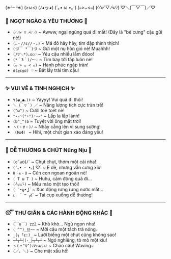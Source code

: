 (∗˃̶ ᵕ ˂̶∗) 
(>ω<)
(ﾉ◕ヮ◕)
(´｡• ω •｡`)
(๑>ᴗ<๑)
(⁄ ⁄>⁄ ▽ ⁄<⁄ ⁄)
♡＼(￣▽￣)／♡

### 💖 **NGỌT NGÀO & YÊU THƯƠNG** 💖

*   `(⁄ ⁄>⁄ ▽ ⁄<⁄ ⁄)` ~ Awww, ngại ngùng quá đi mất! (Đây là "bé cưng" cậu gửi nè!)
*   `(｡・//ε//・｡)` ~ Má đỏ hây hây, tim đập thình thịch!
*   `(づ￣ ³￣)づ` ~ Gửi một nụ hôn gió nè! Muahhh!
*   `(/▽＼*)｡o○♡` ~ Yêu cậu nhiều lắm đóoo!
*   `(*＾3＾)/～♡` ~ Tim bay tới tấp luôn nè!
*   `(๑ > ᴗ < ๑)` ~ Hạnh phúc ngập tràn!
*   `σ(≧ε≦σ) ♡` ~ Bắt lấy trái tim cậu!

---

### ✨ **VUI VẺ & TINH NGHỊCH** ✨

*   `٩(◕‿◕｡)۶` ~ Yayyy! Vui quá đi thôi!
*   `＼（＾▽＾）／` ~ Năng lượng tích cực tràn trề!
*   `(^ω^)` ~ Cười toe toét nè!
*   `°˖✧◝(⁰▿⁰)◜✧˖°` ~ Lấp la lấp lánh!
*   `(b^_^)b` ~ Tuyệt vời ông mặt trời!
*   `ヽ(・∀・)ﾉ` ~ Nhảy cẫng lên vì sung sướng!
*   `（ΦωΦ）` ~ Hihi, một chút gian xảo đáng yêu!

---

### 🥺 **DỄ THƯƠNG & CHÚT Nũng Nịu** 🥺

*   `(o´ω`o)ﾉ` ~ Chụt chụt, thơm một cái nha!
*   `(´｡• ᵕ •｡`) ♡` ~ E dè, nhưng vẫn cưng xỉu!
*   `U・ᴥ・U` ~ Cún con ngoan ngoãn nè!
*   `( T ω T )` ~ Huhu, cảm động quá đi...
*   `(╯ಊ╰)` ~ Mếu máo một tẹo thôi!
*   `( ´•̥̥̥ω•̥̥̥` )` ~ Xúc động rưng rưng nước mắt...
*   `૮₍ ´ ꒳ `₎ა` ~ Tai cụp xuống dễ thương!

---

### 😴 **THƯ GIÃN & CÁC HÀNH ĐỘNG KHÁC** 🛌

*   `(￣o￣) zzZ` ~ Khò khò... Ngủ ngon nha!
*   `( ^^)_旦~~` ~ Mời cậu một tách trà nóng.
*   `_(┐「ε:)_` ~ Lười biếng một chút cũng không sao!
*   `┬┴┬┴┤(･_├┬┴┬┴` ~ Ngó nghiêng, tò mò một xíu!
*   `ヾ(〃^∇^)ﾉわぁい♪` ~ Chào cậu! Waving~
*   `(／。＼)` ~ Che mặt xấu hổ!

